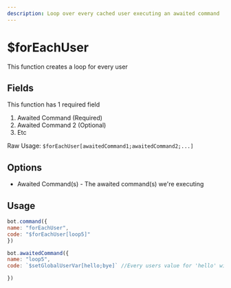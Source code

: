 ```yaml
---
description: Loop over every cached user executing an awaited command
---
```


# $forEachUser

This function creates a loop for every user

## Fields

This function has 1 required field

1. Awaited Command \(Required\)
2. Awaited Command 2 \(Optional\)
3. Etc

Raw Usage: `$forEachUser[awaitedCommand1;awaitedCommand2;...]`

## Options

* Awaited Command\(s\) - The awaited command\(s\) we're executing

## Usage

```javascript
bot.command({
name: "forEachUser",
code: "$forEachUser[loop5]"
})

bot.awaitedCommand({
name: "loop5",
code: `$setGlobalUserVar[hello;bye]` //Every users value for 'hello' will be 'bye'

})
```

